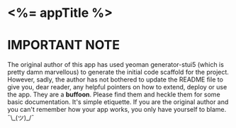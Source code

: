 # <%= appTitle %>

# IMPORTANT NOTE
The original author of this app has used yeoman generator-stui5 (which is pretty damn marvellous) to generate the initial code scaffold for the project. However, sadly, the author has not bothered to update the README file to give you, dear reader, any helpful pointers on how to extend, deploy or use the app. They are a **buffoon**. Please find them and heckle them for some basic documentation. It's simple etiquette. If you are the original author and you can't remember how your app works, you only have yourself to blame. ¯\\\_(ツ)\_/¯
